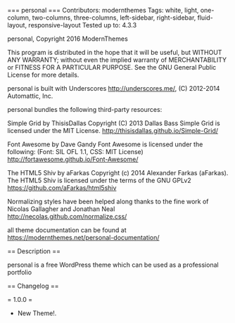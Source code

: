 === personal ===
Contributors: modernthemes
Tags: white, light, one-column, two-columns, three-columns, left-sidebar, right-sidebar, fluid-layout, responsive-layout
Tested up to: 4.3.3

personal, Copyright 2016 ModernThemes

This program is distributed in the hope that it will be useful,
but WITHOUT ANY WARRANTY; without even the implied warranty of
MERCHANTABILITY or FITNESS FOR A PARTICULAR PURPOSE.  See the
GNU General Public License for more details.

personal is built with Underscores http://underscores.me/, (C) 2012-2014 Automattic, Inc.

personal bundles the following third-party resources: 

Simple Grid by ThisisDallas Copyright (C) 2013 Dallas Bass
Simple Grid is licensed under the MIT License.
http://thisisdallas.github.io/Simple-Grid/

Font Awesome by Dave Gandy
Font Awesome is licensed under the following: (Font: SIL OFL 1.1, CSS: MIT License)
http://fortawesome.github.io/Font-Awesome/

The HTML5 Shiv by aFarkas Copyright (c) 2014 Alexander Farkas (aFarkas).
The HTML5 Shiv is licensed under the terms of the GNU GPLv2 
https://github.com/aFarkas/html5shiv 

Normalizing styles have been helped along thanks to the fine work of
Nicolas Gallagher and Jonathan Neal http://necolas.github.com/normalize.css/

all theme documentation can be found at https://modernthemes.net/personal-documentation/

== Description == 

personal is a free WordPress theme which can be used as a professional portfolio

== Changelog ==

= 1.0.0 =
* New Theme!.
